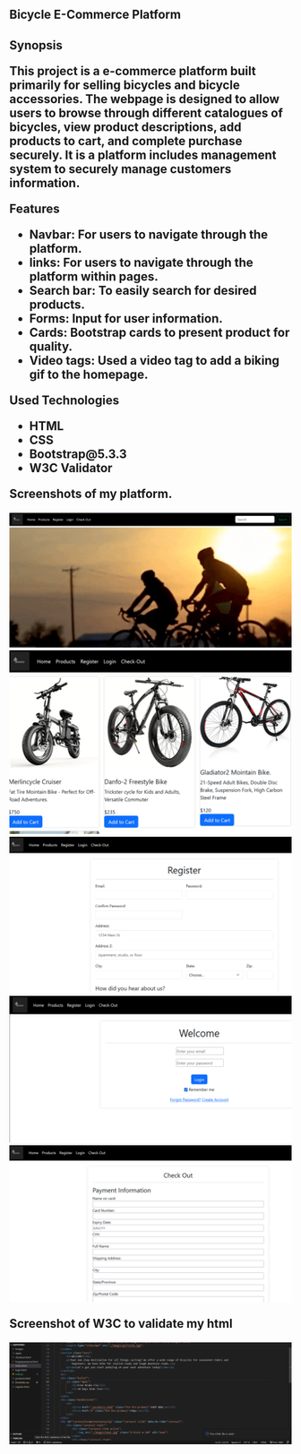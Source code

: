 <h2>Bicycle E-Commerce Platform<h2>

<b>Synopsis<b>

<p>This project is a e-commerce platform built primarily for selling bicycles and bicycle accessories. The webpage is designed to allow users to browse through different catalogues of bicycles, view product descriptions, add products to cart, and complete purchase securely. It is a platform includes management system to securely manage customers information.</p>

<b>Features<b>
<ul>
    <li>Navbar: For users to navigate through the platform.</li>
    <li>links: For users to navigate through the platform within pages.</li>
    <li>Search bar: To easily search for desired products.</li>
    <li>Forms: Input for user information.</li>
    <li>Cards: Bootstrap cards to present product for quality.</li>
    <li>Video tags: Used a video tag to add a biking gif to the homepage.</li>
</ul>

<b>Used Technologies<b>
<ul>
    <li>HTML</li>
    <li>CSS</li>
    <li>Bootstrap@5.3.3</li>
    <li>W3C Validator</li>
</ul>

<p>Screenshots of my platform.</p>

![Alt""](./images/screenshots/homepage.png)
![Alt""](./images/screenshots/products.png)
![Alt""](./images/screenshots/register.png)
![Alt""](./images/screenshots/login.png)
![Alt""](./images/screenshots/checkout.png)

<p>Screenshot of W3C to validate my html</p>

![Alt""](./images/screenshots/valid1.png)